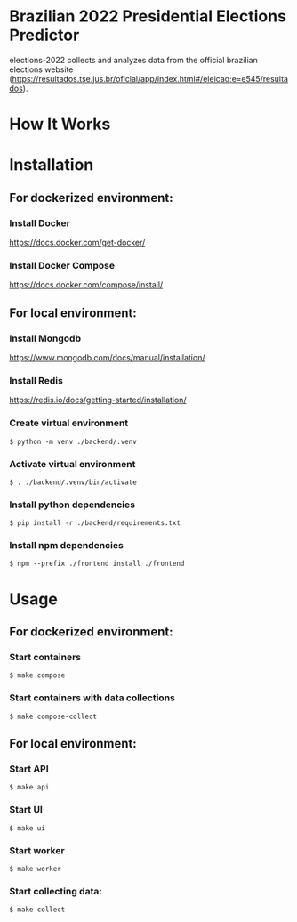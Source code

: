 # Brazilian 2022 Presidential Elections Predictor
elections-2022 collects and analyzes data from the official brazilian elections website (https://resultados.tse.jus.br/oficial/app/index.html#/eleicao;e=e545/resultados).

# How It Works


# Installation
## For dockerized environment:
### Install Docker
https://docs.docker.com/get-docker/

### Install Docker Compose
https://docs.docker.com/compose/install/

## For local environment:
### Install Mongodb
https://www.mongodb.com/docs/manual/installation/

### Install Redis
https://redis.io/docs/getting-started/installation/

### Create virtual environment
```
$ python -m venv ./backend/.venv
```
### Activate virtual environment
```
$ . ./backend/.venv/bin/activate
```
### Install python dependencies
```
$ pip install -r ./backend/requirements.txt
```
### Install npm dependencies
```
$ npm --prefix ./frontend install ./frontend
```

# Usage

## For dockerized environment:
### Start containers
```
$ make compose
```
### Start containers with data collections
```
$ make compose-collect
```
## For local environment:
### Start API
```
$ make api
```
### Start UI
```
$ make ui
```
### Start worker
```
$ make worker
```
### Start collecting data:
```
$ make collect
```
